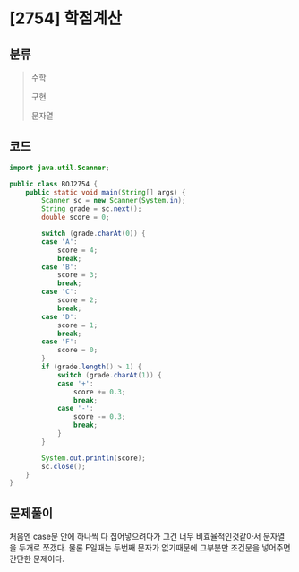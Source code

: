 # [2754] 학점계산

## 분류
> 수학
>
> 구현
>
> 문자열

## 코드
```java
import java.util.Scanner;

public class BOJ2754 {
	public static void main(String[] args) {
		Scanner sc = new Scanner(System.in);
		String grade = sc.next();
		double score = 0;

		switch (grade.charAt(0)) {
		case 'A':
			score = 4;
			break;
		case 'B':
			score = 3;
			break;
		case 'C':
			score = 2;
			break;
		case 'D':
			score = 1;
			break;
		case 'F':
			score = 0;
		}
		if (grade.length() > 1) {
			switch (grade.charAt(1)) {
			case '+':
				score += 0.3;
				break;
			case '-':
				score -= 0.3;
				break;
			}
		}

		System.out.println(score);
		sc.close();
	}
}
```

## 문제풀이

처음엔 case문 안에 하나씩 다 집어넣으려다가 그건 너무 비효율적인것같아서 문자열을 두개로 쪼갰다. 물론 F일때는 두번째 문자가 없기때문에 그부분만 조건문을 넣어주면 간단한 문제이다.